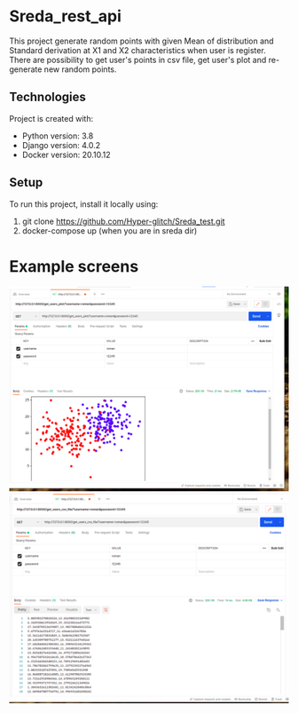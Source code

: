 # Sreda_rest_api
This project generate random points with given Mean of distribution and Standard derivation at X1 and X2 characteristics when user is register.
There are possibility to get user's points in csv file, get user's plot and re-generate new random points.

## Technologies
Project is created with:
* Python version: 3.8
* Django version: 4.0.2
* Docker version: 20.10.12

## Setup
To run this project, install it locally using:
1. git clone https://github.com/Hyper-glitch/Sreda_test.git
2. docker-compose up (when you are in sreda dir) 

# Example screens
![Algorithm schema](plot.png)
![Algorithm schema](csv.png)
